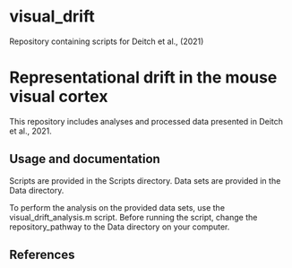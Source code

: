# visual_drift
Repository containing scripts for Deitch et al., (2021)

#  Representational drift in the mouse visual cortex
This repository includes analyses and processed data presented in Deitch et al., 2021.

## Usage and documentation
Scripts are provided in the Scripts directory. Data sets are provided in the Data directory.

To perform the analysis on the provided data sets, use the visual_drift_analysis.m script.
Before running the script, change the repository_pathway to the Data directory on your computer.

## References
